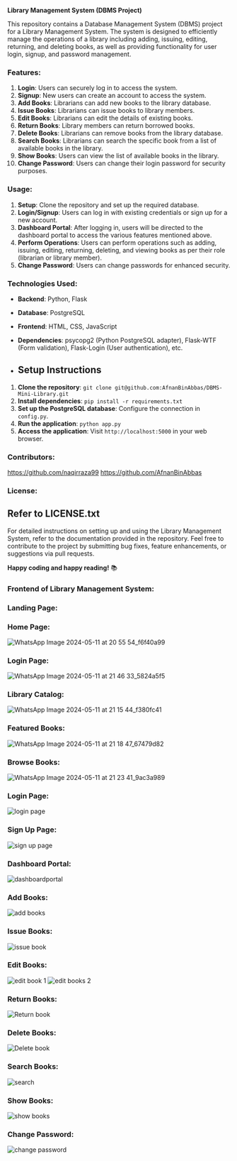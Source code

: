 **Library Management System (DBMS Project)**

This repository contains a Database Management System (DBMS) project for a Library Management System. The system is designed to efficiently manage the operations of a library including adding, issuing, editing, returning, and deleting books, as well as providing functionality for user login, signup, and password management.

### Features:
1. **Login**: Users can securely log in to access the system.
2. **Signup**: New users can create an account to access the system.
3. **Add Books**: Librarians can add new books to the library database.
4. **Issue Books**: Librarians can issue books to library members.
5. **Edit Books**: Librarians can edit the details of existing books.
6. **Return Books**: Library members can return borrowed books.
7. **Delete Books**: Librarians can remove books from the library database.
8. **Search Books**: Librarians can search  the specific book from a list of available books in the library.
9. **Show Books**: Users can view the list of available books in the library.
10. **Change Password**: Users can change their login password for security purposes.

### Usage:
1. **Setup**: Clone the repository and set up the required database.
2. **Login/Signup**: Users can log in with existing credentials or sign up for a new account.
3. **Dashboard Portal**: After logging in, users will be directed to the dashboard portal to access the various features mentioned above.
4. **Perform Operations**: Users can perform operations such as adding, issuing, editing, returning, deleting, and viewing books as per their role (librarian or library member).
5. **Change Password**: Users can change passwords for enhanced security.

### Technologies Used:
-  **Backend**: Python, Flask
- **Database**: PostgreSQL
- **Frontend**: HTML, CSS, JavaScript
- **Dependencies**: psycopg2 (Python PostgreSQL adapter), Flask-WTF (Form validation), Flask-Login (User authentication), etc.

- ## Setup Instructions

1. **Clone the repository**: `git clone git@github.com:AfnanBinAbbas/DBMS-Mini-Library.git`
2. **Install dependencies**: `pip install -r requirements.txt`
3. **Set up the PostgreSQL database**: Configure the connection in `config.py`.
4. **Run the application**: `python app.py`
5. **Access the application**: Visit `http://localhost:5000` in your web browser.

### Contributors:
https://github.com/naqirraza99
https://github.com/AfnanBinAbbas



### License:
Refer to LICENSE.txt
---

For detailed instructions on setting up and using the Library Management System, refer to the documentation provided in the repository. Feel free to contribute to the project by submitting bug fixes, feature enhancements, or suggestions via pull requests.

**Happy coding and happy reading!** 📚

### Frontend of Library Management System:
### Landing Page:

### Home Page:
![WhatsApp Image 2024-05-11 at 20 55 54_f6f40a99](https://github.com/AfnanBinAbbas/DBMS-Mini-Library/assets/119874734/898bd19e-6695-437d-aa7e-1296dc7972fa)

### Login Page:
![WhatsApp Image 2024-05-11 at 21 46 33_5824a5f5](https://github.com/AfnanBinAbbas/DBMS-Mini-Library/assets/119874734/7da5097e-fee5-4b6a-8798-1760739479f3)

### Library Catalog:
![WhatsApp Image 2024-05-11 at 21 15 44_f380fc41](https://github.com/AfnanBinAbbas/DBMS-Mini-Library/assets/119874734/984d0e1c-92a9-4805-8c1c-fe79c18223a6)

### Featured Books:
![WhatsApp Image 2024-05-11 at 21 18 47_67479d82](https://github.com/AfnanBinAbbas/DBMS-Mini-Library/assets/119874734/5be37297-64d9-4540-9875-8473d8e080b5)

### Browse Books:
![WhatsApp Image 2024-05-11 at 21 23 41_9ac3a989](https://github.com/AfnanBinAbbas/DBMS-Mini-Library/assets/119874734/fd8de4c8-b5e1-422a-ad7e-ae5897f22b7e)


### Login Page:
![login page](https://github.com/AfnanBinAbbas/DBMS-Mini-Library/assets/119874734/39067311-0a45-4dd8-a00f-5c7bf72c0b38)

### Sign Up Page:
![sign up page](https://github.com/AfnanBinAbbas/DBMS-Mini-Library/assets/119874734/f4278f74-f46c-4c7e-8294-e06447be1ce7)

### Dashboard Portal:
![dashboardportal](https://github.com/AfnanBinAbbas/DBMS-Mini-Library/assets/119874734/87d479a1-2e6e-4a53-9d01-82c2d99bdf10)

### Add Books:
![add books](https://github.com/AfnanBinAbbas/DBMS-Mini-Library/assets/119874734/88d0e791-ac2c-4242-ace9-2108e1c69458)

### Issue Books:
![issue book](https://github.com/AfnanBinAbbas/DBMS-Mini-Library/assets/119874734/b971658f-bc27-4aa2-8674-7d16d195566c)

### Edit Books:
![edit book 1](https://github.com/AfnanBinAbbas/DBMS-Mini-Library/assets/119874734/fc7d39f8-9c4f-422d-8218-fba05f64f21b)
![edit books 2](https://github.com/AfnanBinAbbas/DBMS-Mini-Library/assets/119874734/4e060e2d-5c6b-4a4e-b343-4397c6132c45)

### Return Books:
![Return book](https://github.com/AfnanBinAbbas/DBMS-Mini-Library/assets/119874734/dfbc7703-81d0-4b16-8b8f-22da1661b215)

### Delete Books:
![Delete book](https://github.com/AfnanBinAbbas/DBMS-Mini-Library/assets/119874734/10951028-e3d9-4a93-aeb6-c42d4b728453)

### Search Books:
![search](https://github.com/AfnanBinAbbas/DBMS-Mini-Library/assets/119874734/289880bf-45ca-497e-aaa8-2290cc2404b8)

### Show Books:
![show books](https://github.com/AfnanBinAbbas/DBMS-Mini-Library/assets/119874734/85950719-5377-4a71-91fb-8944d288258a)

### Change Password:
![change password](https://github.com/AfnanBinAbbas/DBMS-Mini-Library/assets/119874734/3bc32762-cc9a-4f36-91e5-525a5357df3d)









